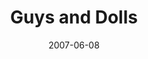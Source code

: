 ---
title: Guys and Dolls
date: 2007-06-08
opening_date: 2007-06-08
closing_date: 2007-06-23
layout: productions
playbill:
Genres:
- Musical
Theatre: Theatre Jacksonville
venue: Harold K. Smith Playhouse
cast:
- Sarah Brown: Jennifer Thomas Medure
- Sky Masterson: Storm Browne
- Miss Adelaide: Laura Crolla
- Nathan Detroit: Daniel Owen Dungan
- Nicely-Nicely Johnson: David Jon Davis
- Benny Southstreet: Kevin Jaeger
- Harry the Horse: Ruthven 'Rev' Darragh
- Big Julie/Newsstand Man: Jeremie Cook
- Arvide Abernathy/Tourist: Karl Rogers
- General Matilda B. Cartwright/Fruit Vendor: Selna Mendez
- Agatha/Tourist: Sara Green
- Calvin/"Blind Beggar"/Gambler: Neal Thorburn
- Lt. Brannigan: Mark S. Wright
- Mimi: Moriah Diers
- Allison/Wealthy Woman/Cuban Dancer: Cecilia Miyares
- Ferguson/Wealthy Woman/Havana Reveler: Tess Granfield
- Vernon/Havana Reveler: Colleen Doherty
- Society Max/Pickpocket/Cuban Dancer: Nick Sacks
- Liver Lips Louie/Shoe Shine Boy/Waiter: Chris Valade
- Rusty Charlie/Havana Reveler: Tyler Ross
crew:
- Director: Caryl Butterley
- Musical Director: Dale Choate
- Choreographer: Holly Deckerhoff Manuel
- Technical Director: Jefferey L. Wagoner
- Scenic Design: Kelly J. Wagoner
- Lighting Design: Jefferey L. Wagoner
- Costume Design: Joy Smith
- Hair and Make-up Design: Tracy Olin
- Rehearsal Pianist: Stephen Fennell
- Stage Manager: Kristina Elliot
- Assistant Stage Manager: Sarah Giles
- Sound Design:
  - Jefferey L. Wagoner
  - Caryl Butterley
- Properties: Jennifer Elliot
- Assistant Technical Director: Daniel Owen Dungan
- Poster Design: Caryl Butterley
- Light Board Operation: Gloria Pepe
- Sound Board Operator: Kristina Elliot
- Dresser:
  - Devon Anthony
  - Kelsey Tippins
- Rail Crew:
  - Nadeem El-Kouri
  - Greg Odenwald
  - Sam Thomas
- Set Construction:
  - James Bennett
  - Kristina Elliot
  - Sam Fisher
  - Shannon Jones
  - Greg Odenwald
  - Gloria Pepe
  - Nick Sacks
  - Shirley Sacks
  - Mark Stater
  - Chris Valade
- Follow Spot Operator:
  - Michael Haduk
  - Janna Pettegrew
orchestra:
- Piano: Stephen Fennell
- Woodwinds: Mara Rys
- Brass: Edward Letendre
- Bass: Kevin Paysinger
- Percussion: Sione Tamaseu
---